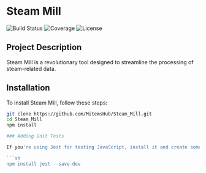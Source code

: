 # Steam Mill

![Build Status](https://img.shields.io/github/actions/workflow/status/MitemsHub/Steam_Mill/ci.yml)
![Coverage](https://img.shields.io/codecov/c/github/MitemsHub/Steam_Mill)
![License](https://img.shields.io/github/license/MitemsHub/Steam_Mill)

## Project Description
Steam Mill is a revolutionary tool designed to streamline the processing of steam-related data.

## Installation
To install Steam Mill, follow these steps:
```bash
git clone https://github.com/MitemsHub/Steam_Mill.git
cd Steam_Mill
npm install

### Adding Unit Tests

If you're using Jest for testing JavaScript, install it and create some basic tests:

```sh
npm install jest --save-dev
